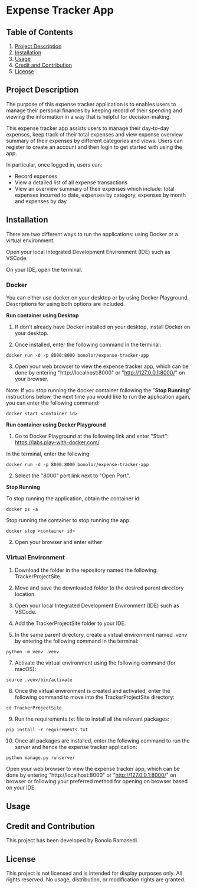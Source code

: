 # Expense Tracker App

## Table of Contents

1. [Project Description](#project_description)
2. [Installation](#installation) 
3. [Usage](#usage)
4. [Credit and Contribution](#credit_and_contribution)
5. [License](#license)

## Project Description <a name="project_description"><a>

The purpose of this expense tracker application is to enables users to manage their personal finances by keeping record of their spending and viewing the information in a way that is helpful for decision-making.

This expense tracker app assists users to manage their day-to-day expenses, keep track of their total expenses and view expense overview summary of their expenses by different categories and views. Users can register to create an account and then login to get started with using the app.

In particular, once logged in, users can:

- Record expenses
- View a detailed list of all expense transactions
- View an overview summary of their expenses which include: total expenses incurred to date, expenses by category, expenses by month and expenses by day
  
## Installation <a name="installation"><a> 

There are two different ways to run the applications: using Docker or a virtual environment.

Open your local Integrated Development Environment (IDE) such as VSCode.

On your IDE, open the terminal.

### Docker

You can either use docker on your desktop or by using Docker Playground. Descriptions for using both options are included.

**Run container using Desktop**

1. If don't already have Docker installed on your desktop, install Docker on your desktop.

2. Once installed,  enter the following command in the terminal:

```
docker run -d -p 8000:8000 bonolor/expense-tracker-app
```

3. Open your web browser to view the expense tracker app, which can be done by entering "http://localhost:8000" or "http://127.0.0.1:8000/" on your browser.

Note: If you stop running the docker container following the "**Stop Running**" instructions below, the next time you would like to run the application again, you can enter the following command:

```
docker start <container id>
```

**Run container using Docker Playground**

1. Go to Docker Playground at the following link and enter "Start": https://labs.play-with-docker.com/.

In the terminal, enter the following

```
docker run -d -p 8000:8000 bonolor/expense-tracker-app
```

2. Select the "8000" port link next to "Open Port".

**Stop Running**

To stop running the application, obtain the container id:

```
docker ps -a
```

Stop running the container to stop running the app:

```
docker stop <container id>
```

2. Open your browser and enter either


### Virtual Environment

1. Download the folder in the repository named the following: TrackerProjectSite.
 
3. Move and save the downloaded folder to the desired parent directory location.
  
4. Open your local Integrated Development Environment (IDE) such as VSCode.
 
5. Add the TrackerProjectSite folder to your IDE.
 
6. In the same parent directory, create a virtual environment named .venv by entering the following command in the terminal:
   
  ```
  python -m venv .venv
  ```
  
7. Activate the virtual environment using the following command (for macOS):
  
  ```
  source .venv/bin/activate
  ```
  
8. Once the virtual environment is created and activated, enter the following command to move into the TrackerProjectSite directory:
  
  ```
  cd TrackerProjectSite
  ```
 
9. Run the requirements.txt file to install all the relevant packages:
  
  ```
  pip install -r requirements.txt
  ```
  
10. Once all packages are installed, enter the following command to run the server and hence the expense tracker application:
  
  ```
  python manage.py runserver
  ```
  
  Open your web browser to view the expense tracker app, which can be done by entering "http://localhost:8000" or "http://127.0.0.1:8000/" on browser or following your preferred method for opening on browser based on your IDE.

  
## Usage <a name="usage"><a>
  
## Credit and Contribution <a name="credit_and_contribution"><a> 

This project has been developed by Bonolo Ramasedi.

## License <a name="license"><a> 
  
This project is not licensed and is intended for display purposes only. All rights reserved. No usage, distribution, or modification rights are granted.

  
  
